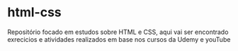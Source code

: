 # html-css
Repositório focado em estudos sobre HTML e CSS, aqui vai ser encontrado exrecicios e atividades realizados em base nos cursos da Udemy e youTube
